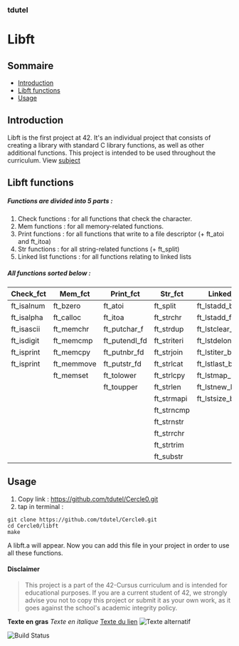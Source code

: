 ### tdutel
# Libft

## Sommaire

- [Introduction](#introduction)
- [Libft functions](#libft-functions)
- [Usage](#usage)

## Introduction <a name="introduction"></a>

Libft is the first project at 42. It's an individual project that consists of creating a library with standard C library functions, as well as other additional functions. This project is intended to be used throughout the curriculum. View [subject](https://github.com/tdutel/Cercle0/blob/main/libft_subject.pdf)


## Libft functions <a name="libft-functions"></a>

##### Functions are divided into 5 parts :
1. Check functions : for all functions that check the character.
2. Mem functions : for all memory-related functions.
3. Print functions : for all functions that write to a file descriptor (+ ft_atoi and ft_itoa)
4. Str functions : for all string-related functions (+ ft_split)
5. Linked list functions : for all functions relating to linked lists

##### All functions sorted below :
| Check_fct | Mem_fct | Print_fct | Str_fct | Linked_list_fct |
| -------- | -------- | -------- | -------- | -------- |
|  ft_isalnum  |  ft_bzero  |  ft_atoi  |  ft_split  |  ft_lstadd_back_bonus  |
|  ft_isalpha  |  ft_calloc  |  ft_itoa  | ft_strchr  |  ft_lstadd_front_bonus  |
|  ft_isascii  |  ft_memchr  |  ft_putchar_f  |  ft_strdup  |  ft_lstclear_bonus  |
|  ft_isdigit  |  ft_memcmp  |  ft_putendl_fd  |  ft_striteri  |  ft_lstdelone_bonus  |
|  ft_isprint  |  ft_memcpy  |  ft_putnbr_fd  |  ft_strjoin  |  ft_lstiter_bonus  |
|  ft_isprint  |  ft_memmove  |  ft_putstr_fd  |  ft_strlcat  |  ft_lstlast_bonus  |
|  |  ft_memset  |  ft_tolower  |  ft_strlcpy  |  ft_lstmap_bonus  |
|  |  |  ft_toupper   |  ft_strlen  | ft_lstnew_bonus  |
|  |  |  |  ft_strmapi  |  ft_lstsize_bonus  |
|  |  |  |  ft_strncmp  |
|  |  |  |  ft_strnstr  |
|  |  |  |  ft_strrchr  |
|  |  |  |  ft_strtrim  |
|  |  |  |  ft_substr  |

## Usage <a name="usage"></a>

1. Copy link : https://github.com/tdutel/Cercle0.git
2. tap in terminal :
```
git clone https://github.com/tdutel/Cercle0.git
cd Cercle0/libft
make
```
A libft.a will appear. Now you can add this file in your project in order to use all these functions.

#### Disclaimer
> This project is a part of the 42-Cursus curriculum and is intended for educational purposes. If you are a current student of 42, we strongly advise you not to copy this project or submit it as your own work, as it goes against the school's academic integrity policy.

**Texte en gras**
*Texte en italique*
[Texte du lien](URL_du_lien)
![Texte alternatif](URL_de_l_image)

![Build Status](https://img.shields.io/github/workflow/status/nom_utilisateur/nom_repository/Nom_du_workflow)
